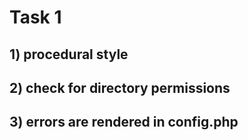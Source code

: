 # Task 1
## 1) procedural style
## 2) check for directory permissions
## 3) errors are rendered in config.php

